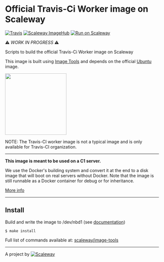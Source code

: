 # Official Travis-Ci Worker image on Scaleway

[![Travis](https://img.shields.io/travis/scaleway/image-service-travis.svg)](https://travis-ci.org/scaleway/image-service-travis)
[![Scaleway ImageHub](https://img.shields.io/badge/ImageHub-view-ff69b4.svg)](https://hub.scaleway.com/travis-ci-worker.html)
[![Run on Scaleway](https://img.shields.io/badge/Scaleway-run-69b4ff.svg)](https://cloud.scaleway.com/#/servers/new?image=coming-soon)

:warning: *WORK IN PROGRESS* :warning:

Scripts to build the official Travis-Ci Worker image on Scaleway

This image is built using [Image Tools](https://github.com/scaleway/image-tools) and depends on the official [Ubuntu](https://github.com/scaleway/image-ubuntu) image.

<img src="https://travis-ci.com/img/travis-mascot-200px.png" width="201px" />

NOTE: The Travis-CI worker image is not a typical image and is only available for Travis-CI organization.


---

**This image is meant to be used on a C1 server.**

We use the Docker's building system and convert it at the end to a disk image that will boot on real servers without Docker. Note that the image is still runnable as a Docker container for debug or for inheritance.

[More info](https://github.com/scaleway/image-tools)


---

## Install

Build and write the image to /dev/nbd1 (see [documentation](https://www.scaleway.com/docs/create_an_image_with_docker))

    $ make install

Full list of commands available at: [scaleway/image-tools](https://github.com/scaleway/image-tools/#commands)


---

A project by [![Scaleway](https://avatars1.githubusercontent.com/u/5185491?v=3&s=42)](https://www.scaleway.com/)
